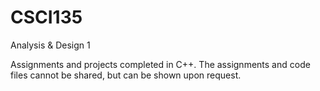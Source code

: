 # CSCI135
Analysis & Design 1

Assignments and projects completed in C++. The assignments and code files cannot be shared, but can be shown upon request.
